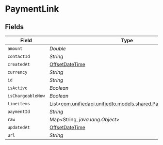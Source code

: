 # PaymentLink


## Fields

| Field                                                                                                          | Type                                                                                                           | Required                                                                                                       | Description                                                                                                    |
| -------------------------------------------------------------------------------------------------------------- | -------------------------------------------------------------------------------------------------------------- | -------------------------------------------------------------------------------------------------------------- | -------------------------------------------------------------------------------------------------------------- |
| `amount`                                                                                                       | *Double*                                                                                                       | :heavy_minus_sign:                                                                                             | N/A                                                                                                            |
| `contactId`                                                                                                    | *String*                                                                                                       | :heavy_minus_sign:                                                                                             | N/A                                                                                                            |
| `createdAt`                                                                                                    | [OffsetDateTime](https://docs.oracle.com/javase/8/docs/api/java/time/OffsetDateTime.html)                      | :heavy_minus_sign:                                                                                             | N/A                                                                                                            |
| `currency`                                                                                                     | *String*                                                                                                       | :heavy_minus_sign:                                                                                             | N/A                                                                                                            |
| `id`                                                                                                           | *String*                                                                                                       | :heavy_minus_sign:                                                                                             | N/A                                                                                                            |
| `isActive`                                                                                                     | *Boolean*                                                                                                      | :heavy_minus_sign:                                                                                             | N/A                                                                                                            |
| `isChargeableNow`                                                                                              | *Boolean*                                                                                                      | :heavy_minus_sign:                                                                                             | N/A                                                                                                            |
| `lineitems`                                                                                                    | List<[com.unifiedapi.unifiedto.models.shared.PaymentLinkLineitem](../../models/shared/PaymentLinkLineitem.md)> | :heavy_minus_sign:                                                                                             | N/A                                                                                                            |
| `paymentId`                                                                                                    | *String*                                                                                                       | :heavy_minus_sign:                                                                                             | N/A                                                                                                            |
| `raw`                                                                                                          | Map<String, *java.lang.Object*>                                                                                | :heavy_minus_sign:                                                                                             | N/A                                                                                                            |
| `updatedAt`                                                                                                    | [OffsetDateTime](https://docs.oracle.com/javase/8/docs/api/java/time/OffsetDateTime.html)                      | :heavy_minus_sign:                                                                                             | N/A                                                                                                            |
| `url`                                                                                                          | *String*                                                                                                       | :heavy_minus_sign:                                                                                             | N/A                                                                                                            |